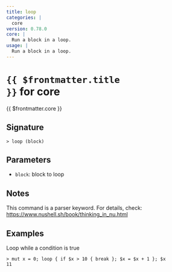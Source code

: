 ```yaml
---
title: loop
categories: |
  core
version: 0.78.0
core: |
  Run a block in a loop.
usage: |
  Run a block in a loop.
---
```


# <code>{{ $frontmatter.title }}</code> for core

<div class='command-title'>{{ $frontmatter.core }}</div>

## Signature

```> loop (block)```

## Parameters

 -  `block`: block to loop

## Notes
This command is a parser keyword. For details, check:
  https://www.nushell.sh/book/thinking_in_nu.html
## Examples

Loop while a condition is true
```shell
> mut x = 0; loop { if $x > 10 { break }; $x = $x + 1 }; $x
11
```
